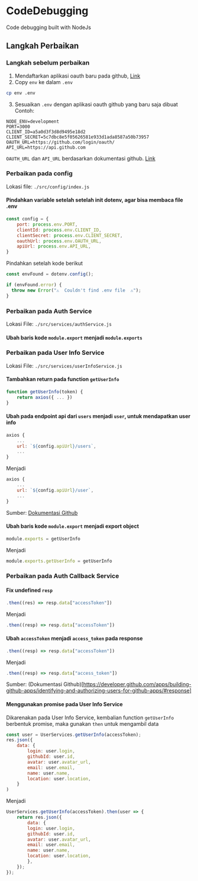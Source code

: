 # CodeDebugging

Code debugging built with NodeJs


## Langkah Perbaikan

### Langkah sebelum perbaikan
1. Mendaftarkan aplikasi oauth baru pada github, [Link](https://github.com/settings/applications/new)
2. Copy `env` ke dalam `.env`
```bash
cp env .env
```
3. Sesuaikan `.env` dengan aplikasi oauth github yang baru saja dibuat
Contoh:
```
NODE_ENV=development
PORT=3000
CLIENT_ID=a5a0d3f3d8d9495e18d2
CLIENT_SECRET=5c7dbc8e5f05626581e933d1ada8587a50b73957
OAUTH_URL=https://github.com/login/oauth/
API_URL=https://api.github.com
```
`OAUTH_URL` dan `API_URL` berdasarkan dokumentasi github. [Link](https://developer.github.com/apps/building-oauth-apps/authorizing-oauth-apps/)

### Perbaikan pada config
Lokasi file: `./src/config/index.js`

#### Pindahkan variable setelah setelah init dotenv, agar bisa membaca file .env
```javascript
const config = {
    port: process.env.PORT,
    clientId: process.env.CLIENT_ID,
    clientSecret: process.env.CLIENT_SECRET,
    oauthUrl: process.env.OAUTH_URL,
    apiUrl: process.env.API_URL,
}
```
Pindahkan setelah kode berikut
```javascript
const envFound = dotenv.config();

if (envFound.error) {
  throw new Error("⚠️  Couldn't find .env file  ⚠️");
}
```

### Perbaikan pada Auth Service
Lokasi File: `./src/services/authService.js`

#### Ubah baris kode `module.export` menjadi `module.exports`

### Perbaikan pada User Info Service
Lokasi File: `./src/services/userInfoService.js`

#### Tambahkan return pada function `getUserInfo`
```javascript
function getUserInfo(token) {
    return axios({ ... })
}
```

#### Ubah pada endpoint api dari `users` menjadi `user`, untuk mendapatkan user info
```javascript
axios {
    ...
    url: `${config.apiUrl}/users`,
    ...
}
```
Menjadi 
```javascript
axios {
    ...
    url: `${config.apiUrl}/user`,
    ...
}
```

Sumber: [Dokumentasi Github](https://developer.github.com/apps/building-github-apps/identifying-and-authorizing-users-for-github-apps/#3-your-github-app-accesses-the-api-with-the-users-access-token)

#### Ubah baris kode `module.export` menjadi export object
```javascript
module.exports = getUserInfo
```
Menjadi
```javascript
module.exports.getUserInfo = getUserInfo
```

### Perbaikan pada Auth Callback Service

#### Fix undefined `resp`
```javascript
.then((res) => resp.data["accessToken"])
```
Menjadi
```javascript
.then((resp) => resp.data["accessToken"])
```

#### Ubah `accessToken` menjadi `access_token` pada response
```javascript
.then((resp) => resp.data["accessToken"])
```
Menjadi
```javascript
.then((resp) => resp.data["access_token"])
```

Sumber: (Dokumentasi Github)[https://developer.github.com/apps/building-github-apps/identifying-and-authorizing-users-for-github-apps/#response]

#### Menggunakan promise pada User Info Service
Dikarenakan pada User Info Service, kembalian function `getUserInfo` berbentuk promise, maka gunakan `then` untuk mengambil data

```javascript
const user = UserServices.getUserInfo(accessToken);
res.json({
    data: {
        login: user.login,
        githubId: user.id,
        avatar: user.avatar_url,
        email: user.email,
        name: user.name,
        location: user.location,
    }
)
```

Menjadi
```javascript
UserServices.getUserInfo(accessToken).then(user => {
    return res.json({
        data: {
        login: user.login,
        githubId: user.id,
        avatar: user.avatar_url,
        email: user.email,
        name: user.name,
        location: user.location,
        },
    });
});
```